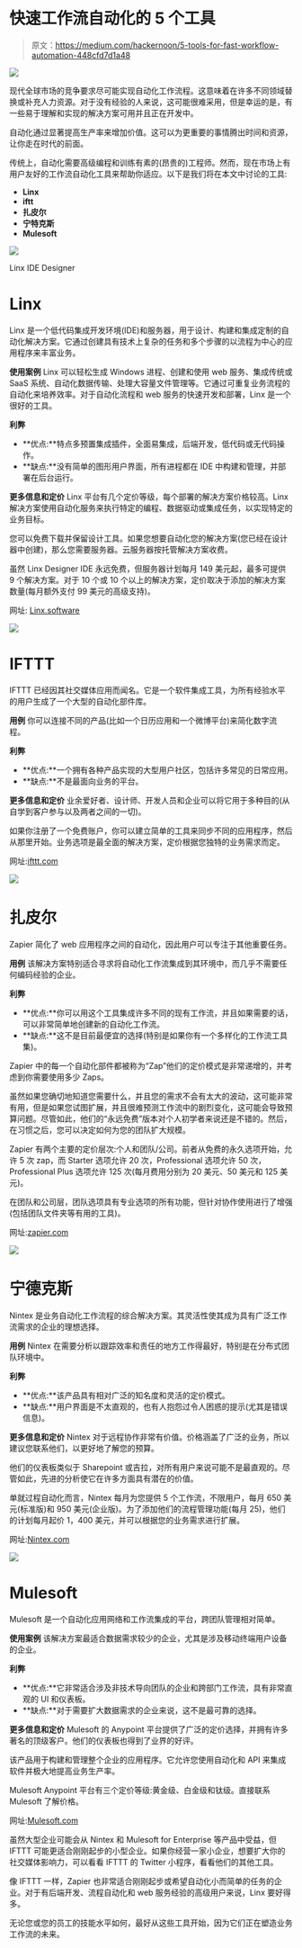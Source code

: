 # 快速工作流自动化的 5 个工具

> 原文：<https://medium.com/hackernoon/5-tools-for-fast-workflow-automation-448cfd7d1a48>

![](img/7052df35a5ee248af6604469c2d42653.png)

现代全球市场的竞争要求尽可能实现自动化工作流程。这意味着在许多不同领域替换或补充人力资源。对于没有经验的人来说，这可能很难采用，但是幸运的是，有一些易于理解和实现的解决方案可用并且正在开发中。

自动化通过显著提高生产率来增加价值。这可以为更重要的事情腾出时间和资源，让你走在时代的前面。

传统上，自动化需要高级编程和训练有素的(昂贵的)工程师。然而，现在市场上有用户友好的工作流自动化工具来帮助你适应。以下是我们将在本文中讨论的工具:

*   **Linx**
*   **iftt**
*   **扎皮尔**
*   **宁特克斯**
*   **Mulesoft**

![](img/5f70cf8e5ee7d6474d1130824f9c91c3.png)

Linx IDE Designer

# **Linx**

Linx 是一个低代码集成开发环境(IDE)和服务器，用于设计、构建和集成定制的自动化解决方案。它通过创建具有技术上复杂的任务和多个步骤的以流程为中心的应用程序来丰富业务。

**使用案例** Linx 可以轻松生成 Windows 进程、创建和使用 web 服务、集成传统或 SaaS 系统、自动化数据传输、处理大容量文件管理等。它通过可重复业务流程的自动化来培养效率。对于自动化流程和 web 服务的快速开发和部署，Linx 是一个很好的工具。

**利弊**

*   **优点:**特点多预置集成插件，全面易集成，后端开发，低代码或无代码操作。
*   **缺点:**没有简单的图形用户界面，所有进程都在 IDE 中构建和管理，并部署在后台运行。

**更多信息和定价** Linx 平台有几个定价等级，每个部署的解决方案价格较高。Linx 解决方案使用自动化服务来执行特定的编程、数据驱动或集成任务，以实现特定的业务目标。

您可以免费下载并保留设计工具。如果您想要自动化您的解决方案(您已经在设计器中创建)，那么您需要服务器。云服务器按托管解决方案收费。

虽然 Linx Designer IDE 永远免费，但服务器计划每月 149 美元起，最多可提供 9 个解决方案。对于 10 个或 10 个以上的解决方案，定价取决于添加的解决方案数量(每月额外支付 99 美元的高级支持)。

网址: [Linx.software](http://linx.software?utm=hn)

![](img/e5d2903c2a557f601a8ef300792b83a9.png)

# **IFTTT**

IFTTT 已经因其社交媒体应用而闻名。它是一个软件集成工具，为所有经验水平的用户生成了一个大型的自动化部件库。

**用例** 你可以连接不同的产品(比如一个日历应用和一个微博平台)来简化数字流程。

**利弊**

*   **优点:**一个拥有各种产品实现的大型用户社区，包括许多常见的日常应用。
*   **缺点:**不是最面向业务的平台。

**更多信息和定价** 业余爱好者、设计师、开发人员和企业可以将它用于多种目的(从自学到客户参与以及两者之间的一切)。

如果你注册了一个免费账户，你可以建立简单的工具来同步不同的应用程序，然后从那里开始。业务选项是最全面的解决方案，定价根据您独特的业务需求而定。

网址:[ifttt.com](https://ifttt.com)

![](img/5a71a1c3282bfc0c38a80e3077471ad6.png)

# 扎皮尔

Zapier 简化了 web 应用程序之间的自动化，因此用户可以专注于其他重要任务。

**用例** 该解决方案特别适合寻求将自动化工作流集成到其环境中，而几乎不需要任何编码经验的企业。

**利弊**

*   **优点:**你可以用这个工具集成许多不同的现有工作流，并且如果需要的话，可以非常简单地创建新的自动化工作流。
*   **缺点:**这不是目前最便宜的选择(特别是如果你有一个多样化的工作流工具集)。

Zapier 中的每一个自动化部件都被称为“Zap”他们的定价模式是非常递增的，并考虑到你需要使用多少 Zaps。

虽然如果您确切地知道您需要什么，并且您的需求不会有太大的波动，这可能非常有用，但是如果您试图扩展，并且很难预测工作流中的剧烈变化，这可能会导致预算问题。尽管如此，他们的“永远免费”版本对个人初学者来说还是不错的。然后，在习惯之后，您可以决定如何为您的团队扩大规模。

Zapier 有两个主要的定价层次:个人和团队/公司。前者从免费的永久选项开始，允许 5 次 zap，而 Starter 选项允许 20 次，Professional 选项允许 50 次，Professional Plus 选项允许 125 次(每月费用分别为 20 美元、50 美元和 125 美元)。

在团队和公司层，团队选项具有专业选项的所有功能，但针对协作使用进行了增强(包括团队文件夹等有用的工具)。

网址:[zapier.com](https://zapier.com/)

![](img/bde6317dba9b546fdc01c5a250d3d1f2.png)

# **宁德克斯**

Nintex 是业务自动化工作流程的综合解决方案。其灵活性使其成为具有广泛工作流需求的企业的理想选择。

**用例** Nintex 在需要分析以跟踪效率和责任的地方工作得最好，特别是在分布式团队环境中。

**利弊**

*   **优点:**该产品具有相对广泛的知名度和灵活的定价模式。
*   **缺点:**用户界面是不太直观的，也有人抱怨过令人困惑的提示(尤其是错误信息)。

**更多信息和定价** Nintex 对于远程协作非常有价值。价格涵盖了广泛的业务，所以建议您联系他们，以更好地了解您的预算。

他们的仪表板类似于 Sharepoint 或吉拉，对所有用户来说可能不是最直观的。尽管如此，先进的分析使它在许多方面具有潜在的价值。

单就过程自动化而言，Nintex 每月为您提供 5 个工作流，不限用户，每月 650 美元(标准版)和 950 美元(企业版)。为了添加他们的流程管理功能(每月 25)，他们的计划每月起价 1，400 美元，并可以根据您的业务需求进行扩展。

网址:[Nintex.com](https://www.nintex.com/)

![](img/4e9f2dbee7a75557caa063f4077327f5.png)

# **Mulesoft**

Mulesoft 是一个自动化应用网络和工作流集成的平台，跨团队管理相对简单。

**使用案例** 该解决方案最适合数据需求较少的企业，尤其是涉及移动终端用户设备的企业。

**利弊**

*   **优点:**它非常适合涉及非技术导向团队的企业和跨部门工作流，具有非常直观的 UI 和仪表板。
*   **缺点:**对于需要扩大数据需求的企业来说，这不是最可靠的选择。

**更多信息和定价** Mulesoft 的 Anypoint 平台提供了广泛的定价选择，并拥有许多著名的顶级客户。他们的仪表板也得到了业界的好评。

该产品用于构建和管理整个企业的应用程序。它允许您使用自动化和 API 来集成软件并极大地提高业务生产率。

Mulesoft Anypoint 平台有三个定价等级:黄金级、白金级和钛级。直接联系 Mulesoft 了解价格。

网址:[Mulesoft.com](http://mulesoft.com)

虽然大型企业可能会从 Nintex 和 Mulesoft for Enterprise 等产品中受益，但 IFTTT 可能更适合刚刚起步的小型企业。如果你经营一家小企业，想要扩大你的社交媒体影响力，可以看看 IFTTT 的 Twitter 小程序，看看他们的其他工具。

像 IFTTT 一样，Zapier 也非常适合刚刚起步或希望自动化小而简单的任务的企业。对于有后端开发、流程自动化和 web 服务经验的高级用户来说，Linx 要好得多。

无论您或您的员工的技能水平如何，最好从这些工具开始，因为它们正在塑造业务工作流的未来。